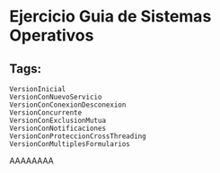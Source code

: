# Ejercicio Guia de Sistemas Operativos  
##  Tags:   
    VersionInicial
    VersionConNuevoServicio
    VersionConConexionDesconexion
    VersionConcurrente
    VersionConExclusionMutua
    VersionConNotificaciones
    VersionConProteccionCrossThreading
    VersionConMultiplesFormularios
AAAAAAAA
